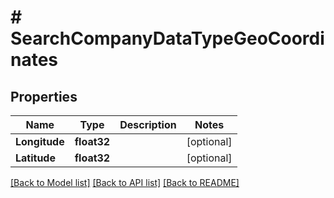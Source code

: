 # # SearchCompanyDataTypeGeoCoordinates


## Properties 


Name | Type | Description | Notes
------------ | ------------- | ------------- | -------------
**Longitude**| **float32** |   | [optional]
**Latitude**| **float32** |   | [optional]


[[Back to Model list]](../../README.md#models) [[Back to API list]](../../README.md#endpoints) [[Back to README]](../../README.md)

